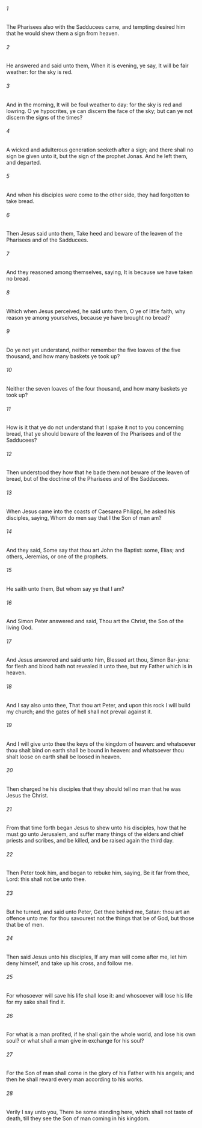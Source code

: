 ###### 1
The Pharisees also with the Sadducees came, and tempting desired him that he would shew them a sign from heaven.

###### 2
He answered and said unto them, When it is evening, ye say, It will be fair weather: for the sky is red.

###### 3
And in the morning, It will be foul weather to day: for the sky is red and lowring. O ye hypocrites, ye can discern the face of the sky; but can ye not discern the signs of the times?

###### 4
A wicked and adulterous generation seeketh after a sign; and there shall no sign be given unto it, but the sign of the prophet Jonas. And he left them, and departed.

###### 5
And when his disciples were come to the other side, they had forgotten to take bread.

###### 6
Then Jesus said unto them, Take heed and beware of the leaven of the Pharisees and of the Sadducees.

###### 7
And they reasoned among themselves, saying, It is because we have taken no bread.

###### 8
Which when Jesus perceived, he said unto them, O ye of little faith, why reason ye among yourselves, because ye have brought no bread?

###### 9
Do ye not yet understand, neither remember the five loaves of the five thousand, and how many baskets ye took up?

###### 10
Neither the seven loaves of the four thousand, and how many baskets ye took up?

###### 11
How is it that ye do not understand that I spake it not to you concerning bread, that ye should beware of the leaven of the Pharisees and of the Sadducees?

###### 12
Then understood they how that he bade them not beware of the leaven of bread, but of the doctrine of the Pharisees and of the Sadducees.

###### 13
When Jesus came into the coasts of Caesarea Philippi, he asked his disciples, saying, Whom do men say that I the Son of man am?

###### 14
And they said, Some say that thou art John the Baptist: some, Elias; and others, Jeremias, or one of the prophets.

###### 15
He saith unto them, But whom say ye that I am?

###### 16
And Simon Peter answered and said, Thou art the Christ, the Son of the living God.

###### 17
And Jesus answered and said unto him, Blessed art thou, Simon Bar-jona: for flesh and blood hath not revealed it unto thee, but my Father which is in heaven.

###### 18
And I say also unto thee, That thou art Peter, and upon this rock I will build my church; and the gates of hell shall not prevail against it.

###### 19
And I will give unto thee the keys of the kingdom of heaven: and whatsoever thou shalt bind on earth shall be bound in heaven: and whatsoever thou shalt loose on earth shall be loosed in heaven.

###### 20
Then charged he his disciples that they should tell no man that he was Jesus the Christ.

###### 21
From that time forth began Jesus to shew unto his disciples, how that he must go unto Jerusalem, and suffer many things of the elders and chief priests and scribes, and be killed, and be raised again the third day.

###### 22
Then Peter took him, and began to rebuke him, saying, Be it far from thee, Lord: this shall not be unto thee.

###### 23
But he turned, and said unto Peter, Get thee behind me, Satan: thou art an offence unto me: for thou savourest not the things that be of God, but those that be of men.

###### 24
Then said Jesus unto his disciples, If any man will come after me, let him deny himself, and take up his cross, and follow me.

###### 25
For whosoever will save his life shall lose it: and whosoever will lose his life for my sake shall find it.

###### 26
For what is a man profited, if he shall gain the whole world, and lose his own soul? or what shall a man give in exchange for his soul?

###### 27
For the Son of man shall come in the glory of his Father with his angels; and then he shall reward every man according to his works.

###### 28
Verily I say unto you, There be some standing here, which shall not taste of death, till they see the Son of man coming in his kingdom.

